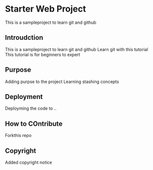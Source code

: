 # Starter Web Project
This is a sampleproject to learn git and github

## Introudction
This is a sampleproject to learn git and github
Learn git with this tutorial 
This tutorial is for beginners to expert

## Purpose
Adding purpse to the project
Learning stashing concepts

## Deployment
Deployming the code to ..

## How to COntribute
Forkthis repo

## Copyright
Added copyright notice